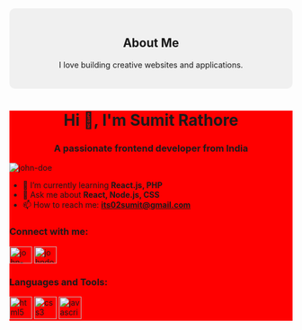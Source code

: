 <div align="center" style="background-color:#f0f0f0; padding:20px; border-radius:10px;">
  <h2>About Me</h2>
  <p>I love building creative websites and applications.</p>
</div>
<div class="card" style="background:red;">
  <h1 align="center">Hi 👋, I'm Sumit Rathore</h1>
<h3 align="center">A passionate frontend developer from India</h3>

<p align="left"> <img src="https://komarev.com/ghpvc/?username=john-doe&label=Profile%20views&color=0e75b6&style=flat" alt="john-doe" /> </p>

- 🌱 I’m currently learning **React.js, PHP**
- 💬 Ask me about **React, Node.js, CSS**
- 📫 How to reach me: **its02sumit@gmail.com**

<h3 align="left">Connect with me:</h3>
<p align="left">
<a href="https://linkedin.com/in/john-doe" target="blank"><img align="center" src="https://cdn.jsdelivr.net/npm/simple-icons@v3/icons/linkedin.svg" alt="john-doe" height="30" width="40" /></a>
<a href="https://twitter.com/johndoe" target="blank"><img align="center" src="https://cdn.jsdelivr.net/npm/simple-icons@v3/icons/twitter.svg" alt="johndoe" height="30" width="40" /></a>
</p>

<h3 align="left">Languages and Tools:</h3>
<p align="left"> 
  <img src="https://cdn.jsdelivr.net/gh/devicons/devicon/icons/html5/html5-original.svg" alt="html5" width="40" height="40"/> 
  <img src="https://cdn.jsdelivr.net/gh/devicons/devicon/icons/css3/css3-original.svg" alt="css3" width="40" height="40"/>
  <img src="https://cdn.jsdelivr.net/gh/devicons/devicon/icons/javascript/javascript-original.svg" alt="javascript" width="40" height="40"/>
</p>
</div>
